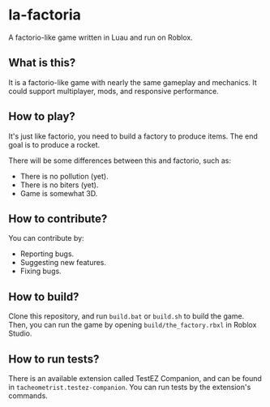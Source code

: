 # la-factoria
A factorio-like game written in Luau and run on Roblox.

## What is this?
It is a factorio-like game with nearly the same gameplay and mechanics.
It could support multiplayer, mods, and responsive performance.

## How to play?
It's just like factorio, you need to build a factory to produce items.
The end goal is to produce a rocket.

There will be some differences between this and factorio, such as:
- There is no pollution (yet).
- There is no biters (yet).
- Game is somewhat 3D.

## How to contribute?
You can contribute by:
- Reporting bugs.
- Suggesting new features.
- Fixing bugs.

## How to build?
Clone this repository, and run `build.bat` or `build.sh` to build the game.
Then, you can run the game by opening `build/the_factory.rbxl` in Roblox Studio.

## How to run tests?
There is an available extension called TestEZ Companion, and can be found in `tacheometrist.testez-companion`.
You can run tests by the extension's commands.
